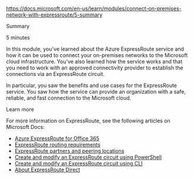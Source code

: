 
https://docs.microsoft.com/en-us/learn/modules/connect-on-premises-network-with-expressroute/5-summary

Summary

5 minutes

In this module, you've learned about the Azure ExpressRoute service and how it can be used to connect your on-premises networks to the Microsoft cloud infrastructure. You've also learned how the service works and that you need to work with an approved connectivity provider to establish the connections via an ExpressRoute circuit.

In particular, you saw the benefits and use cases for the ExpressRoute service. You saw how the service can provide an organization with a safe, reliable, and fast connection to the Microsoft cloud.

Learn more

For more information on ExpressRoute, see the following articles on Microsoft Docs:

* [Azure ExpressRoute for Office 365](https://docs.microsoft.com/en-us/office365/enterprise/azure-expressroute)
* [ExpressRoute routing requirements](https://docs.microsoft.com/en-us/azure/expressroute/expressroute-routing)
* [ExpressRoute partners and peering locations](https://docs.microsoft.com/en-us/azure/expressroute/expressroute-locations-providers)
* [Create and modify an ExpressRoute circuit using PowerShell](https://docs.microsoft.com/en-us/azure/expressroute/expressroute-howto-circuit-arm)
* [Create and modify an ExpressRoute circuit using CLI](https://docs.microsoft.com/en-us/azure/expressroute/howto-circuit-cli)
* [About ExpressRoute Direct](https://docs.microsoft.com/en-us/azure/expressroute/expressroute-erdirect-about)
